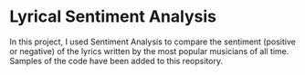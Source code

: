 # Lyrical Sentiment Analysis
In this project, I used Sentiment Analysis to compare the sentiment (positive or negative) of the lyrics written by the most popular musicians of all time. Samples of the code have been added to this reopsitory. 
